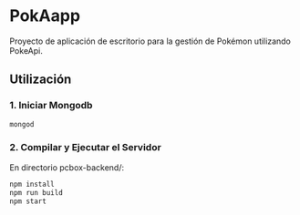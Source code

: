 # PokAapp
Proyecto de aplicación de escritorio para la gestión de Pokémon utilizando PokeApi.

## Utilización

### 1. Iniciar Mongodb

```bash
mongod
```

### 2. Compilar y Ejecutar el Servidor

En directorio pcbox-backend/:

```bash
npm install
npm run build
npm start
```